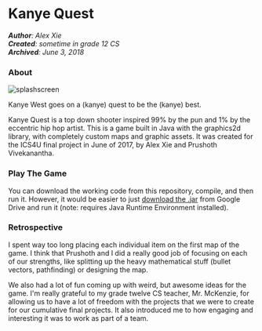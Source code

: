 # Kanye Quest
*__Author__: Alex Xie*  
*__Created__: sometime in grade 12 CS*  
*__Archived__: June 3, 2018*  

### About
![splashscreen](https://user-images.githubusercontent.com/17508679/34344179-c7b595fa-e9b0-11e7-82ab-6d18de7546cd.jpg)

Kanye West goes on a (kanye) quest to be the (kanye) best.

Kanye Quest is a top down shooter inspired 99% by the pun and 1% by the eccentric hip hop artist. This is a game built in Java with the graphics2d library, with completely custom maps and graphic assets. It was created for the ICS4U final project in June of 2017, by Alex Xie and Prushoth Vivekanantha.

### Play The Game
 You can download the working code from this repository, compile, and then run it. However, it would be easier to just [download the .jar](https://drive.google.com/file/d/1l6z3uMQ0IDWnTo545ZNIatyYWwAP4mRX/view?usp=sharing) from Google Drive and run it (note: requires Java Runtime Environment installed).

### Retrospective
I spent way too long placing each individual item on the first map of the game. I think that Prushoth and I did a really good job of focusing on each of our strengths, like splitting up the heavy mathematical stuff (bullet vectors, pathfinding) or designing the map.

We also had a lot of fun coming up with weird, but awesome ideas for the game. I'm really grateful to my grade twelve CS teacher, Mr. McKenzie, for allowing us to have a lot of freedom with the projects that we were to create for our cumulative final projects. It also introduced me to how engaging and interesting it was to work as part of a team.
